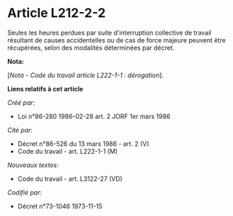 # Article L212-2-2

Seules les heures perdues par suite d'interruption collective de travail résultant de causes accidentelles ou de cas de force
majeure peuvent être récupérées, selon des modalités déterminées par décret.

**Nota:**

[*Nota - Code du travail article L222-1-1 : dérogation*].

**Liens relatifs à cet article**

_Créé par_:

  - Loi n°86-280 1986-02-28 art. 2 JORF 1er mars 1986

_Cité par_:

  - Décret n°86-526 du 13 mars 1986 - art. 2 (V)
  - Code du travail - art. L222-1-1 (M)

_Nouveaux textes_:

  - Code du travail - art. L3122-27 (VD)

_Codifié par_:

  - Décret n°73-1046 1973-11-15
